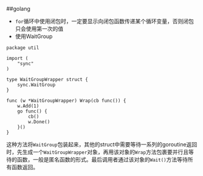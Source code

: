 ##golang
* `for`循环中使用闭包时，一定要显示向闭包函数传递某个循环变量，否则闭包只会使用第一次的值
* 使用WaitGroup
```golang
package util

import (
	"sync"
)

type WaitGroupWrapper struct {
	sync.WaitGroup
}

func (w *WaitGroupWrapper) Wrap(cb func()) {
	w.Add(1)
	go func() {
		cb()
		w.Done()
	}()
}
```
这种方法将`WaitGroup`包装起来，其他的struct中需要等待一系列的goroutine返回时，先生成一个`WaitGroupWrapper`对象，再用该对象的`Wrap`方法包裹要并行且等待的函数，一般是匿名函数的形式。最后调用者通过该对象的`Wait()`方法等待所有函数返回。